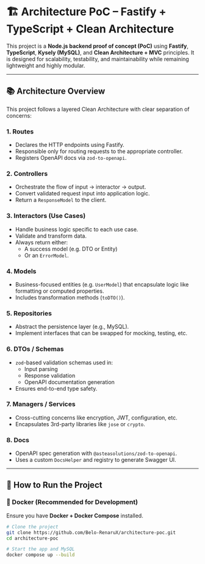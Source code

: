 # 🏗️ Architecture PoC – Fastify + TypeScript + Clean Architecture

This project is a **Node.js backend proof of concept (PoC)** using **Fastify**, **TypeScript**, **Kysely (MySQL)**, and **Clean Architecture + MVC** principles. It is designed for scalability, testability, and maintainability while remaining lightweight and highly modular.

---

## 📚 Architecture Overview

This project follows a layered Clean Architecture with clear separation of concerns:

### 1. **Routes**

- Declares the HTTP endpoints using Fastify.
- Responsible only for routing requests to the appropriate controller.
- Registers OpenAPI docs via `zod-to-openapi`.

### 2. **Controllers**

- Orchestrate the flow of input → interactor → output.
- Convert validated request input into application logic.
- Return a `ResponseModel` to the client.

### 3. **Interactors (Use Cases)**

- Handle business logic specific to each use case.
- Validate and transform data.
- Always return either:
  - A success model (e.g. DTO or Entity)
  - Or an `ErrorModel`.

### 4. **Models**

- Business-focused entities (e.g. `UserModel`) that encapsulate logic like formatting or computed properties.
- Includes transformation methods (`toDTO()`).

### 5. **Repositories**

- Abstract the persistence layer (e.g., MySQL).
- Implement interfaces that can be swapped for mocking, testing, etc.

### 6. **DTOs / Schemas**

- `zod`-based validation schemas used in:
  - Input parsing
  - Response validation
  - OpenAPI documentation generation
- Ensures end-to-end type safety.

### 7. **Managers / Services**

- Cross-cutting concerns like encryption, JWT, configuration, etc.
- Encapsulates 3rd-party libraries like `jose` or `crypto`.

### 8. **Docs**

- OpenAPI spec generation with `@asteasolutions/zod-to-openapi`.
- Uses a custom `DocsHelper` and registry to generate Swagger UI.

---

## 🚀 How to Run the Project

### 🐳 Docker (Recommended for Development)

Ensure you have **Docker + Docker Compose** installed.

```bash
# Clone the project
git clone https://github.com/Belo-RenaruX/architecture-poc.git
cd architecture-poc

# Start the app and MySQL
docker compose up --build
```
